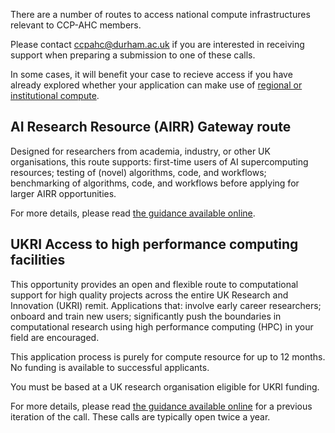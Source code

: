 There are a number of routes to access national compute infrastructures relevant to CCP-AHC members. 

Please contact <ccpahc@durham.ac.uk> if you are interested in receiving support when preparing a submission to one of these calls.

In some cases, it will benefit your case to recieve access if you have already explored whether your application can make use of [regional or institutional compute](./sites.md).

## AI Research Resource (AIRR) Gateway route

Designed for researchers from academia, industry, or other UK organisations, this route supports: first-time users of AI supercomputing resources; testing of (novel) algorithms, code, and workflows; benchmarking of algorithms, code, and workflows before applying for larger AIRR opportunities.

For more details, please read [the guidance available online](https://www.gov.uk/government/publications/ai-research-resource/airr-gateway-route-ukri-guidance).

## UKRI Access to high performance computing facilities 

This opportunity provides an open and flexible route to computational support for high quality projects across the entire UK Research and Innovation (UKRI) remit. Applications that: involve early career researchers; onboard and train new users; significantly push the boundaries in computational research using high performance computing (HPC) in your field are encouraged. 

This application process is purely for compute resource for up to 12 months. No funding is available to successful applicants.

You must be based at a UK research organisation eligible for UKRI funding.

For more details, please read [the guidance available online](https://www.ukri.org/opportunity/access-to-high-performance-computing-facilities-spring-2025/) for a previous iteration of the call. These calls are typically open twice a year.
